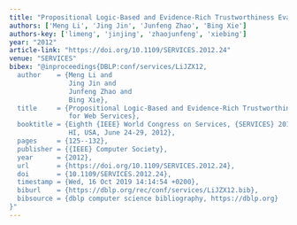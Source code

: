 ```yaml
---
title: "Propositional Logic-Based and Evidence-Rich Trustworthiness Evaluation for Web Services"
authors: ['Meng Li', 'Jing Jin', 'Junfeng Zhao', 'Bing Xie']
authors-key: ['limeng', 'jinjing', 'zhaojunfeng', 'xiebing']
year: "2012"
article-link: "https://doi.org/10.1109/SERVICES.2012.24"
venue: "SERVICES"
bibex: "@inproceedings{DBLP:conf/services/LiJZX12,
  author    = {Meng Li and
               Jing Jin and
               Junfeng Zhao and
               Bing Xie},
  title     = {Propositional Logic-Based and Evidence-Rich Trustworthiness Evaluation
               for Web Services},
  booktitle = {Eighth {IEEE} World Congress on Services, {SERVICES} 2012, Honolulu,
               HI, USA, June 24-29, 2012},
  pages     = {125--132},
  publisher = {{IEEE} Computer Society},
  year      = {2012},
  url       = {https://doi.org/10.1109/SERVICES.2012.24},
  doi       = {10.1109/SERVICES.2012.24},
  timestamp = {Wed, 16 Oct 2019 14:14:54 +0200},
  biburl    = {https://dblp.org/rec/conf/services/LiJZX12.bib},
  bibsource = {dblp computer science bibliography, https://dblp.org}
}"
---
```

